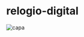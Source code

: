 # relogio-digital
![capa](https://user-images.githubusercontent.com/25662214/184454597-50567dc1-e394-40da-abb4-4f987df7ac11.png)
